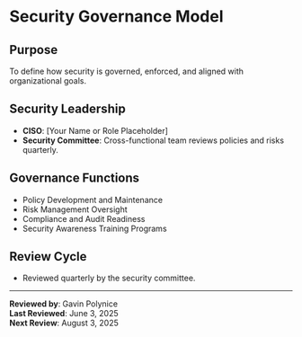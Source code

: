 # Security Governance Model

## Purpose
To define how security is governed, enforced, and aligned with organizational goals.

## Security Leadership
- **CISO**: [Your Name or Role Placeholder]
- **Security Committee**: Cross-functional team reviews policies and risks quarterly.

## Governance Functions
- Policy Development and Maintenance
- Risk Management Oversight
- Compliance and Audit Readiness
- Security Awareness Training Programs

## Review Cycle
- Reviewed quarterly by the security committee.

---

**Reviewed by**: Gavin Polynice  
**Last Reviewed**: June 3, 2025  
**Next Review**: August 3, 2025  
